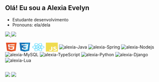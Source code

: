 ## Olá! Eu sou a Alexia Evelyn

-  Estudante desenvolvimento 
-  Pronouns: ela/dela

<div>
  <a href="https://github.com/alexiaev20">
    <img height=150 src="https://github-readme-stats.vercel.app/api?username=alexiaev20&show_icons=true&theme=radical"/>
  </a> 
  <a href="https://github.com/anuraghazra/convoychat">
    <img height=150 align="top" src="https://github-readme-stats.vercel.app/api/top-langs?username=alexiaev20&theme=radica&layout=compact&langs_count=8&card_width=180" />
  </a>
</div>


</div>
<div style="display: inline_block"><br>
  <img align="center" alt="alexia-HTML" height="30" width="40" src="https://raw.githubusercontent.com/devicons/devicon/master/icons/html5/html5-original.svg">
  <img align="center" alt="alexia-CSS" height="30" width="40" src="https://raw.githubusercontent.com/devicons/devicon/master/icons/css3/css3-original.svg">
  <img align="center" alt="alexia-React" height="30" width="40" src="https://raw.githubusercontent.com/devicons/devicon/master/icons/react/react-original.svg">
  <img align="center" alt="alexia-Js" height="30" width="40" src="https://raw.githubusercontent.com/devicons/devicon/master/icons/javascript/javascript-plain.svg">
  <img align="center" alt="alexia-Java" height="30" width="40" src="https://cdn.jsdelivr.net/gh/devicons/devicon/icons/java/java-original.svg">
  <img align="center" alt="alexia-Spring" height="30" width="40" src="https://cdn.jsdelivr.net/gh/devicons/devicon/icons/spring/spring-original.svg">
  <img align="center" alt="alexia-Nodejs" height="30" width="40" src="https://cdn.jsdelivr.net/gh/devicons/devicon/icons/nodejs/nodejs-original.svg">
  <img align="center" alt="alexia-MySQL" height="30" width="40" src="https://cdn.jsdelivr.net/gh/devicons/devicon/icons/mysql/mysql-original.svg">
  <img align="center" alt="alexia-TypeScript" height="30" width="40" src="https://cdn.jsdelivr.net/gh/devicons/devicon/icons/typescript/typescript-original.svg">
  <img align="center" alt="alexia-Python" height="30" width="40" src="https://cdn.jsdelivr.net/gh/devicons/devicon/icons/python/python-original.svg">
  <img align="center" alt="alexia-Django" height="30" width="40" src="https://cdn.jsdelivr.net/gh/devicons/devicon/icons/django/django-original.svg">
  <img align="center" alt="alexia-Lua" height="30" width="40" src="https://cdn.jsdelivr.net/gh/devicons/devicon/icons/lua/lua-original.svg">
</div>
  
  ##
 
<div> 
  <a href = "mailto:alexiaevellyn20@gmail.com"><img src="https://img.shields.io/badge/-Gmail-%23333?style=for-the-badge&logo=gmail&logoColor=white" target="_blank"></a>
  <a href="https://www.linkedin.com/in/alexia-evelyn" target="_blank"><img src="https://img.shields.io/badge/-LinkedIn-%230077B5?style=for-the-badge&logo=linkedin&logoColor=white" target="_blank"></a> 
  
</div>
